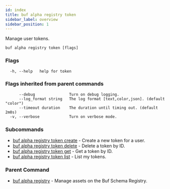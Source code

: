 ```yaml
---
id: index
title: buf alpha registry token
sidebar_label: overview
sidebar_position: 1
---
```

Manage user tokens.

```
buf alpha registry token [flags]
```

### Flags

```
  -h, --help   help for token
```

### Flags inherited from parent commands

```
      --debug               Turn on debug logging.
      --log_format string   The log format [text,color,json]. (default "color")
      --timeout duration    The duration until timing out. (default 2m0s)
  -v, --verbose             Turn on verbose mode.
```

### Subcommands

* [buf alpha registry token create](create)	 - Create a new token for a user.
* [buf alpha registry token delete](delete)	 - Delete a token by ID.
* [buf alpha registry token get](get)	 - Get a token by ID.
* [buf alpha registry token list](list)	 - List my tokens.

### Parent Command

* [buf alpha registry](../index)	 - Manage assets on the Buf Schema Registry.
